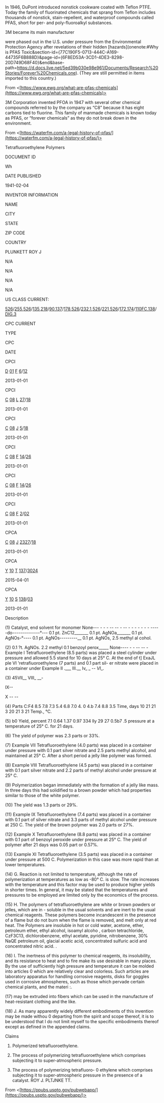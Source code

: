 In 1946, DuPont introduced nonstick cookware coated with Teflon PTFE. Today the family of fluorinated chemicals that sprang from Teflon includes thousands of nonstick, stain-repellent, and waterproof compounds called PFAS, short for per- and poly-fluoroalkyl substances.

3M became its main manufacturer

were phased out in the U.S. under pressure from the Environmental Protection Agency after revelations of their hidden [hazards](onenote:#Why is PFAS Toxic&section-id={77C190F5-0713-444C-A169-44735F6B888D}&page-id={6F8ED53A-3CD1-4DE3-8298-20D749D68F40}&end&base-path=https://d.docs.live.net/5ed39b030e98e961/Documents/Research%20Stories/Forever%20Chemicals.one). (They are still permitted in items imported to this country.) 

From <[https://www.ewg.org/what-are-pfas-chemicals](https://www.ewg.org/what-are-pfas-chemicals)>

3M Corporation invented PFOA in 1947 with several other chemical compounds referred to by the company as “C8” because it has eight carbons tied to fluorine. This family of manmade chemicals is known today as PFAS, or “forever chemicals” as they do not break down in the environment.

From <[https://waterfm.com/a-legal-history-of-pfas/](https://waterfm.com/a-legal-history-of-pfas/)>

Tetrafluoroethylene Polymers

DOCUMENT ID

Wh

DATE PUBLISHED

1941-02-04

INVENTOR INFORMATION

NAME

CITY

STATE

ZIP CODE

COUNTRY

PLUNKETT ROY J

N/A

N/A

N/A

N/A

US CLASS CURRENT:

[526](https://www.uspto.gov/web/patents/classification/uspc526/sched526.htm)/[255](https://www.uspto.gov/web/patents/classification/uspc526/sched526.htm#C526S255000),[526](https://www.uspto.gov/web/patents/classification/uspc526/sched526.htm)/[135](https://www.uspto.gov/web/patents/classification/uspc526/sched526.htm#C526S135000),[218](https://www.uspto.gov/web/patents/classification/uspc218/sched218.htm)/[90](https://www.uspto.gov/web/patents/classification/uspc218/sched218.htm#C218S090000),[137](https://www.uspto.gov/web/patents/classification/uspc137/sched137.htm)/[178](https://www.uspto.gov/web/patents/classification/uspc137/sched137.htm#C137S178000),[526](https://www.uspto.gov/web/patents/classification/uspc526/sched526.htm)/[232.1](https://www.uspto.gov/web/patents/classification/uspc526/sched526.htm#C526S232100),[526](https://www.uspto.gov/web/patents/classification/uspc526/sched526.htm)/[221](https://www.uspto.gov/web/patents/classification/uspc526/sched526.htm#C526S221000),[526](https://www.uspto.gov/web/patents/classification/uspc526/sched526.htm)/[172](https://www.uspto.gov/web/patents/classification/uspc526/sched526.htm#C526S172000),[174](https://www.uspto.gov/web/patents/classification/uspc174/sched174.htm)/[110FC](https://www.uspto.gov/web/patents/classification/uspc174/sched174.htm#C174S110FC000),[138](https://www.uspto.gov/web/patents/classification/uspc138/sched138.htm)/[DIG.3](https://www.uspto.gov/web/patents/classification/uspc138/sched138.htm#C138SDIG300)

CPC CURRENT

TYPE

CPC

DATE

CPCI

[D](https://www.uspto.gov/web/patents/classification/cpc/html/cpc-D.html) [01](https://www.uspto.gov/web/patents/classification/cpc/html/cpc-D.html#D01) [F](https://www.uspto.gov/web/patents/classification/cpc/html/cpc-D01F.html) [6](https://www.uspto.gov/web/patents/classification/cpc/html/cpc-D01F.html#D01F6/00)/[12](https://www.uspto.gov/web/patents/classification/cpc/html/cpc-D01F.html#D01F6/12)

2013-01-01

CPCI

[C](https://www.uspto.gov/web/patents/classification/cpc/html/cpc-C.html) [08](https://www.uspto.gov/web/patents/classification/cpc/html/cpc-C.html#C08) [L](https://www.uspto.gov/web/patents/classification/cpc/html/cpc-C08L.html) [27](https://www.uspto.gov/web/patents/classification/cpc/html/cpc-C08L.html#C08L27/00)/[18](https://www.uspto.gov/web/patents/classification/cpc/html/cpc-C08L.html#C08L27/18)

2013-01-01

CPCI

[C](https://www.uspto.gov/web/patents/classification/cpc/html/cpc-C.html) [08](https://www.uspto.gov/web/patents/classification/cpc/html/cpc-C.html#C08) [J](https://www.uspto.gov/web/patents/classification/cpc/html/cpc-C08J.html) [5](https://www.uspto.gov/web/patents/classification/cpc/html/cpc-C08J.html#C08J5/00)/[18](https://www.uspto.gov/web/patents/classification/cpc/html/cpc-C08J.html#C08J5/18)

2013-01-01

CPCI

[C](https://www.uspto.gov/web/patents/classification/cpc/html/cpc-C.html) [08](https://www.uspto.gov/web/patents/classification/cpc/html/cpc-C.html#C08) [F](https://www.uspto.gov/web/patents/classification/cpc/html/cpc-C08F.html) [14](https://www.uspto.gov/web/patents/classification/cpc/html/cpc-C08F.html#C08F14/00)/[26](https://www.uspto.gov/web/patents/classification/cpc/html/cpc-C08F.html#C08F14/26)

2013-01-01

CPCI

[C](https://www.uspto.gov/web/patents/classification/cpc/html/cpc-C.html) [08](https://www.uspto.gov/web/patents/classification/cpc/html/cpc-C.html#C08) [F](https://www.uspto.gov/web/patents/classification/cpc/html/cpc-C08F.html) [14](https://www.uspto.gov/web/patents/classification/cpc/html/cpc-C08F.html#C08F14/00)/[26](https://www.uspto.gov/web/patents/classification/cpc/html/cpc-C08F.html#C08F14/26)

2013-01-01

CPCI

[C](https://www.uspto.gov/web/patents/classification/cpc/html/cpc-C.html) [08](https://www.uspto.gov/web/patents/classification/cpc/html/cpc-C.html#C08) [F](https://www.uspto.gov/web/patents/classification/cpc/html/cpc-C08F.html) [2](https://www.uspto.gov/web/patents/classification/cpc/html/cpc-C08F.html#C08F2/00)/[02](https://www.uspto.gov/web/patents/classification/cpc/html/cpc-C08F.html#C08F2/02)

2013-01-01

CPCA

[C](https://www.uspto.gov/web/patents/classification/cpc/html/cpc-C.html) [08](https://www.uspto.gov/web/patents/classification/cpc/html/cpc-C.html#C08) [J](https://www.uspto.gov/web/patents/classification/cpc/html/cpc-C08J.html) [2327](https://www.uspto.gov/web/patents/classification/cpc/html/cpc-C08J.html#C08J2327/00)/[18](https://www.uspto.gov/web/patents/classification/cpc/html/cpc-C08J.html#C08J2327/18)

2013-01-01

CPCA

[Y](https://www.uspto.gov/web/patents/classification/cpc/html/cpc-Y.html) [10](https://www.uspto.gov/web/patents/classification/cpc/html/cpc-Y.html#Y10) [T](https://www.uspto.gov/web/patents/classification/cpc/html/cpc-Y10T.html) [137](https://www.uspto.gov/web/patents/classification/cpc/html/cpc-Y10T.html#Y10T137/00)/[3024](https://www.uspto.gov/web/patents/classification/cpc/html/cpc-Y10T.html#Y10T137/3024)

2015-04-01

CPCA

[Y](https://www.uspto.gov/web/patents/classification/cpc/html/cpc-Y.html) [10](https://www.uspto.gov/web/patents/classification/cpc/html/cpc-Y.html#Y10) [S](https://www.uspto.gov/web/patents/classification/cpc/html/cpc-Y10S.html) [138](https://www.uspto.gov/web/patents/classification/cpc/html/cpc-Y10S.html#Y10S138/00)/[03](https://www.uspto.gov/web/patents/classification/cpc/html/cpc-Y10S.html#Y10S138/03)

2013-01-01

Description

(1) Catalyst, end solvent for monomer None--- - - - -- -- - -- - - - - - - - -----do--------------°--- 0.1 pt. ZnC12_______ 0.1 pt. AgNOa_______ 0.1 pt. AgNOs-°---- 0.1 pt. AgNOs---------__ 0.1 pt. AgNOs, 2.5 methyl al cohol.

(2) 0.1 ?t. AgNOs. 2.2 methyl 0.1 benzoyl perox_____ None---- - - -- -- - Example I Tetrafluoroethylene (8.5 parts) was placed a steel cylinder under pressure and allowed 5.5 stand for 10 days at 25° C. At the end of t] ExaJL ple VI 'retrafiuoroethylene (7 parts) and 0.1 part sil- er nitrate were placed in a container under Example II .___ III.__ Iv_ _ _-- VI__.

(3) 45VII__ VIII_ __-

IX--

X -- --

(4) Parts C:F4 8.5 7.8 7.3 5.4 6.8 7.0 4. 0 4.b 7.4 8.8 3.5 Time, days 10 21 21 3 20 21 3 21 Temp., °C.

(5) b0 Yield, percent 7.1 0.64 1.37 0.97 334 lly 29 27 0.5b7 .5 pressure at a temperature of 25° C. for 21 days.

(6) The yield of polymer was 2.3 parts or 33%.

(7) Example VII Tetrafluoroethylene (4.0 parts) was placed in a container under pressure with 0.1 part silver nitrate and 2.5 parts methyl alcohol, and maintained at 25° C. After a short period a jelly like polymer was formed.

(8) Example VIII Tetrafluoroethylene (4.5 parts) was placed in a container with 0.1 part silver nitrate and 2.2 parts of methyl alcohol under pressure at 25° C.

(9) Polymerization began immediately with the formation of a jelly like mass. In three days this had solidified to a brown powder which had properties similar to those of the white polymer.

(10) The yield was 1.3 parts or 29%.

(11) Example IX Tetrafluoroethylene (7.4 parts) was placed in a container with 0.1 part of silver nitrate and 3.3 parts of methyl alcohol under pressure at 250 C. The yield of the brown polymer was 2.0 parts or 27%.

(12) Example X Tetrafluoroethylene (8.8 parts) was placed in a container with 0.1 part of benzoyl peroxide under pressure at 25° C. The yield of polymer after 21 days was 0.05 part or 0.57%.

(13) Example XI Tetrafluoroethylene (3.5 parts) was placed in a container under pressure at 500 C. Polymerization in this case was more rapid than at lower temperatures.

(14) G. Reaction is not limited to temperature, although the rate of polymerization at temperatures as low as -80° C. is slow. The rate increases with the temperature and this factor may be used to produce higher yields in shorter times. In general, it may be stated that the temperatures and pressures to be employed are limited only by the economics of the process.

(15) H. The polymers of tetrafluoroethylene are white or brown powders or jelles, which are in - soluble in the usual solvents and are inert to the usual chemical reagents. These polymers become incandescent in the presence of a flame but do not burn when the flame is removed, and melt only at red heat. The Polymers are insoluble in hot or cold water, acetone, ether, petroleum ether, ethyl alcohol, isoamyl alcoho , carbon tetrachloride, CzF3C13, dichlorobenzene, ethyl acetate, pyridine, nitrobenzene, 30% NaQE petroleum oil, glacial acetic acid, concentrated sulfuric acid and concentrated nitric acid. .

(16) I. The inertness of this polymer to chemical reagents, its insolubility, and its resistance to heat and to fire make its use desirable in many places. By the use of sufficiently high pressure and temperature it can be molded into articles 0 which are relatively clear and colorless. Such articles are laboratory apparatus for handling corrosive reagents, disks for goggles used in corrosive atmospheres, such as those which pervade certain chemical plants, and the materi :.

(17) may be extruded into fibers which can be used in the manufacture of heat-resistant clothing and the like.

(18) J. As many apparently widely different embodiments of this invention may be made withou 0 departing from the spirit and scope thereof, it is to be understood that I do not limit myself to the specific embodiments thereof except as defined in the appended claims.

Claims

1. Polymerized tetrafluoroethylene.

2. The process of polymerizing tetrafluoroethylene which comprises subjecting it to super-atmospheric pressure.

3. The process of polymerizing tetrafluoro- 0 ethylene which comprises subjecting it to super-atmospheric pressure in the presence of a catalyst. ROY J. PLTJNKE TT.

From <[https://ppubs.uspto.gov/pubwebapp/](https://ppubs.uspto.gov/pubwebapp/)>